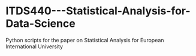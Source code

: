 # ITDS440---Statistical-Analysis-for-Data-Science
Python scripts for the paper on Statistical Analysis for European International University
